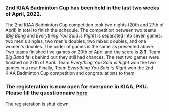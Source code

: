 ### 2nd KIAA Badminton Cup has been held in the last two weeks of April, 2022.

The 2nd KIAA Badminton Cup competition took two nights (20th and 27th of April) in total to finish the schedule. The competition between two teams (*Big Bang* and *Everything You Said is Right*) is separated into seven games: two men's singles, two men's doubles, two mixed doubles, and one women's doubles. The order of games is the same as presented above. Two teams finished five games on 20th of April and the score is **2:3**. Team *Big Band* falls behind but they still had chances. The rest two games were finished on 27th of April. Team *Everything You Said is Right* won the two games in a row. Finally, Team *Everything You Said is Right* won the 2nd KIAA Badminton Cup competition and congratulations to them.

### The registeration is now open for everyone in KIAA, PKU. Please fill the questionnaire [here](https://www.wjx.cn/vj/YD5x1bv.aspx)
The registeration is shut down.
